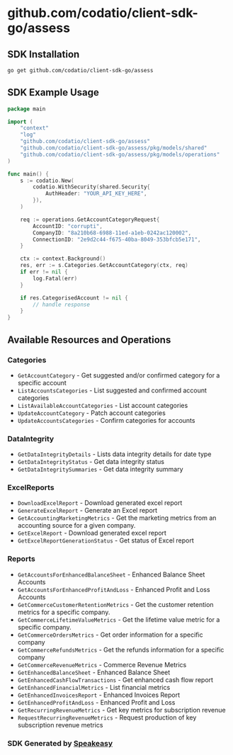 # github.com/codatio/client-sdk-go/assess

<!-- Start SDK Installation -->
## SDK Installation

```bash
go get github.com/codatio/client-sdk-go/assess
```
<!-- End SDK Installation -->

## SDK Example Usage
<!-- Start SDK Example Usage -->
```go
package main

import (
    "context"
    "log"
    "github.com/codatio/client-sdk-go/assess"
    "github.com/codatio/client-sdk-go/assess/pkg/models/shared"
    "github.com/codatio/client-sdk-go/assess/pkg/models/operations"
)

func main() {
    s := codatio.New(
        codatio.WithSecurity(shared.Security{
            AuthHeader: "YOUR_API_KEY_HERE",
        }),
    )

    req := operations.GetAccountCategoryRequest{
        AccountID: "corrupti",
        CompanyID: "8a210b68-6988-11ed-a1eb-0242ac120002",
        ConnectionID: "2e9d2c44-f675-40ba-8049-353bfcb5e171",
    }

    ctx := context.Background()
    res, err := s.Categories.GetAccountCategory(ctx, req)
    if err != nil {
        log.Fatal(err)
    }

    if res.CategorisedAccount != nil {
        // handle response
    }
}
```
<!-- End SDK Example Usage -->

<!-- Start SDK Available Operations -->
## Available Resources and Operations


### Categories

* `GetAccountCategory` - Get suggested and/or confirmed category for a specific account
* `ListAccountsCategories` - List suggested and confirmed account categories
* `ListAvailableAccountCategories` - List account categories
* `UpdateAccountCategory` - Patch account categories
* `UpdateAccountsCategories` - Confirm categories for accounts

### DataIntegrity

* `GetDataIntegrityDetails` - Lists data integrity details for date type
* `GetDataIntegrityStatus` - Get data integrity status
* `GetDataIntegritySummaries` - Get data integrity summary

### ExcelReports

* `DownloadExcelReport` - Download generated excel report
* `GenerateExcelReport` - Generate an Excel report
* `GetAccountingMarketingMetrics` - Get the marketing metrics from an accounting source for a given company.
* `GetExcelReport` - Download generated excel report
* `GetExcelReportGenerationStatus` - Get status of Excel report

### Reports

* `GetAccountsForEnhancedBalanceSheet` - Enhanced Balance Sheet Accounts
* `GetAccountsForEnhancedProfitAndLoss` - Enhanced Profit and Loss Accounts
* `GetCommerceCustomerRetentionMetrics` - Get the customer retention metrics for a specific company.
* `GetCommerceLifetimeValueMetrics` - Get the lifetime value metric for a specific company.
* `GetCommerceOrdersMetrics` - Get order information for a specific company
* `GetCommerceRefundsMetrics` - Get the refunds information for a specific company
* `GetCommerceRevenueMetrics` - Commerce Revenue Metrics
* `GetEnhancedBalanceSheet` - Enhanced Balance Sheet
* `GetEnhancedCashFlowTransactions` - Get enhanced cash flow report
* `GetEnhancedFinancialMetrics` - List financial metrics
* `GetEnhancedInvoicesReport` - Enhanced Invoices Report
* `GetEnhancedProfitAndLoss` - Enhanced Profit and Loss
* `GetRecurringRevenueMetrics` - Get key metrics for subscription revenue
* `RequestRecurringRevenueMetrics` - Request production of key subscription revenue metrics
<!-- End SDK Available Operations -->

### SDK Generated by [Speakeasy](https://docs.speakeasyapi.dev/docs/using-speakeasy/client-sdks)
